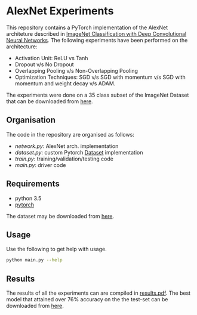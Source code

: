 # AlexNet Experiments
This repository contains a PyTorch implementation of the AlexNet architeture described in [ImageNet Classification with Deep Convolutional Neural Networks]. The following experiments have been performed on the architecture:

- Activation Unit: ReLU vs Tanh
- Dropout v/s No Dropout
- Overlapping Pooling v/s Non-Overlapping Pooling
- Optimization Techniques: SGD v/s SGD with momentum v/s SGD with momentum and weight decay v/s ADAM.

The experiments were done on a 35 class subset of the ImageNet Dataset that can be downloaded from [here](https://drive.google.com/file/d/0BzGkOSRHmXLrYjAybXljeDRfak0/view). 

## Organisation 
The code in the repository are organised as follows:
- *network.py*: AlexNet arch. implementation
- *dataset.py*: custom Pytorch [Dataset] implementation
- *train.py*: training/validation/testing code
- *main.py*: driver code

## Requirements
- python 3.5
- [pytorch]

The dataset may be downloaded from [here](https://drive.google.com/file/d/0BzGkOSRHmXLrYjAybXljeDRfak0/view).

## Usage
Use the following to get help with usage.
```sh
python main.py --help
```

## Results
The results of all the experiments can are compiled in [results.pdf](https://github.com/Shivanshu-Gupta/AlexNet-Experiments/blob/master/Results.pdf). The best model that attained over 76% accuracy on the the test-set can be downloaded from [here](https://drive.google.com/open?id=0By07sE0zY59RRnhVd1VjUURlSWs).


[ImageNet Classification with Deep Convolutional Neural Networks]: https://papers.nips.cc/paper/4824-imagenet-classification-with-deep-convolutional-neural-networks.pdf
[Dataset]: http://pytorch.org/tutorials/beginner/data_loading_tutorial.html#dataset-class
[pytorch]: http://pytorch.org/
